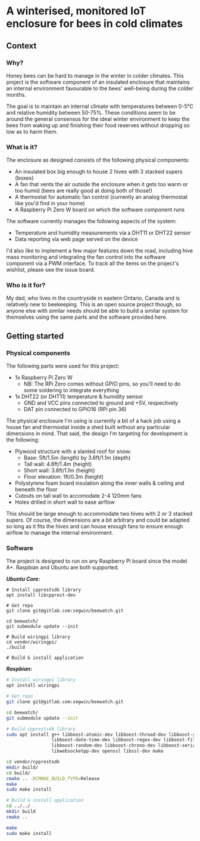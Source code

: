 # A winterised, monitored IoT enclosure for bees in cold climates

## Context

### Why?

Honey bees can be hard to manage in the winter in colder climates. This project is the
software component of an insulated enclosure that maintains an internal environment
favourable to the bees' well-being during the colder months.

The goal is to maintain an internal climate with temperatures between 0-5°C and relative
humidity between 50-75%. These conditions seem to be around the general consensus for
the ideal winter environment to keep the bees from waking up and finishing their food
reserves without dropping so low as to harm them.

### What is it?

The enclosure as designed consists of the following physical components:

  - An insulated box big enough to house 2 hives with 3 stacked supers (boxes)
  - A fan that vents the air outside the enclosure when it gets too warm or too humid
    (bees are really good at doing both of those!)
  - A thermostat for automatic fan control (currently an analog thermostat like you'd
    find in your home)
  - A Raspberry Pi Zero W board on which the software component runs

The software currently manages the following aspects of the system:

  - Temperature and humidity measurements via a DHT11 or DHT22 sensor
  - Data reporting via web page served on the device

I'd also like to implement a few major features down the road, including hive mass
monitoring and integrating the fan control into the software component via a PWM
interface. To track all the items on the project's wishlist, please see the issue board.

### Who is it for?

My dad, who lives in the countryside in eastern Ontario, Canada and is relatively new
to beekeeping. This is an open source project though, so anyone else with similar needs
should be able to build a similar system for themselves using the same parts and the software
provided here.


## Getting started

### Physical components

The following parts were used for this project:

- 1x Raspberry Pi Zero W
  - NB: The RPi Zero comes without GPIO pins, so you'll need to do some soldering to
        integrate everything
- 1x DHT22 (or DHT11) temperature & humidity sensor
  - GND and VCC pins connected to ground and +5V, respectively
  - DAT pin connected to GPIO16 (RPi pin 36)

The physical enclosure I'm using is currently a bit of a hack job using a house fan and
thermostat inside a shed built without any particular dimensions in mind. That said, the
design I'm targeting for development is the following:

- Plywood structure with a slanted roof for snow:
  - Base: 5ft/1.5m (length) by 3.6ft/1.1m (depth)
  - Tall wall: 4.6ft/1.4m (height)
  - Short wall: 3.6ft/1.1m (height)
  - Floor elevation: 1ft/0.3m (height)
- Polystyrene foam board insulation along the inner walls & ceiling and beneath the floor
- Cutouts on tall wall to accomodate 2-4 120mm fans
- Holes drilled in short wall to ease airflow

This should be large enough to accommodate two hives with 2 or 3 stacked supers. Of course,
the dimensions are a bit arbitrary and could be adapted so long as it fits the hives and
can house enough fans to ensure enough airflow to manage the internal environment.

### Software

The project is designed to run on any Raspberry Pi board since the model A+. Raspbian and
Ubuntu are both supported.

***Ubuntu Core:***

```
# Install cpprestsdk library
apt install libcpprest-dev

# Get repo
git clone git@gitlab.com:segwin/beewatch.git

cd beewatch/
git submodule update --init

# Build wiringpi library
cd vendor/wiringpi/
./build

# Build & install application
```

***Raspbian:***
```bash
# Install wiringpi library
apt install wiringpi

# Get repo
git clone git@gitlab.com:segwin/beewatch.git

cd beewatch/
git submodule update --init

# Build cpprestsdk library
sudo apt install g++ libboost-atomic-dev libboost-thread-dev libboost-system-dev \
                 libboost-date-time-dev libboost-regex-dev libboost-filesystem-dev \
                 libboost-random-dev libboost-chrono-dev libboost-serialization-dev \
                 libwebsocketpp-dev openssl libssl-dev make

cd vendor/cpprestsdk
mkdir build/
cd build/
cmake .. -DCMAKE_BUILD_TYPE=Release
make
sudo make install

# Build & install application
cd ../../
mkdir build
cmake ..

make
sudo make install
```
